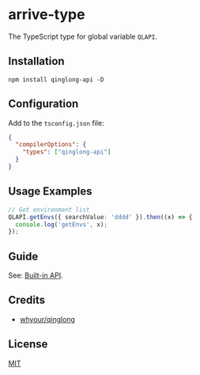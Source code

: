 # arrive-type

The TypeScript type for global variable `QLAPI`.

## Installation

```shell
npm install qinglong-api -D
```

## Configuration

Add to the `tsconfig.json` file:

```json
{
  "compilerOptions": {
    "types": ["qinglong-api"]
  }
}
```

## Usage Examples

```typescript
// Get environment list
QLAPI.getEnvs({ searchValue: 'dddd' }).then((x) => {
  console.log('getEnvs', x);
});
```

## Guide

See: [Built-in API](https://qinglong.online/en/guide/user-guide/built-in-api).

## Credits

- [whyour/qinglong](https://github.com/whyour/qinglong)

## License

[MIT](./LICENSE)
